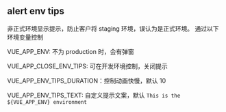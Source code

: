 ## alert env tips
非正式环境显示提示，防止客户将 staging 环境，误认为是正式环境。
通过以下环境变量控制

VUE_APP_ENV: 不为 production 时，会有弹窗

VUE_APP_CLOSE_ENV_TIPS: 可在开发环境控制，关闭提示

VUE_APP_ENV_TIPS_DURATION：控制动画快慢，默认 10

VUE_APP_ENV_TIPS_TEXT: 自定义提示文案，默认 `This is the ${VUE_APP_ENV} environment`
